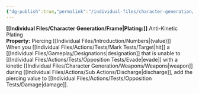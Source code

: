```yaml
---
{"dg-publish":true,"permalink":"/individual-files/character-generation/weapons/weapon-damage-types/kinetic-damage/"}
---
```


**[[Individual Files/Character Generation/Frame\|Plating:]]** Anti-Kinetic Plating  
**Property:** Piercing [[Individual Files/Introduction/Numbers\|(value)]]  
When you [[Individual Files/Actions/Tests/Mark Tests/Target\|hit]] a [[Individual Files/Gameplay/Designations\|designation]] that is unable to [[Individual Files/Actions/Tests/Opposition Tests/Evade\|evade]] with a kinetic [[Individual Files/Character Generation/Weapons/Weapons\|weapon]] during [[Individual Files/Actions/Sub Actions/Discharge\|discharge]], add the piercing value to [[Individual Files/Actions/Tests/Opposition Tests/Damage\|damage]].
